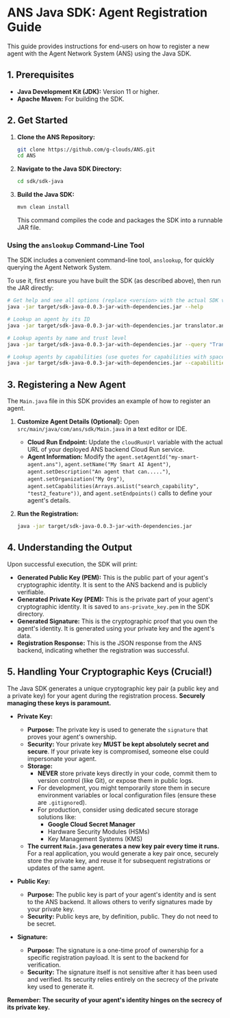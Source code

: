 # ANS Java SDK: Agent Registration Guide

This guide provides instructions for end-users on how to register a new agent with the Agent Network System (ANS) using the Java SDK.

## 1. Prerequisites

* **Java Development Kit (JDK):** Version 11 or higher.
* **Apache Maven:** For building the SDK.

## 2. Get Started

1. **Clone the ANS Repository:**

   ```bash
   git clone https://github.com/g-clouds/ANS.git
   cd ANS
   ```
2. **Navigate to the Java SDK Directory:**

   ```bash
   cd sdk/sdk-java
   ```
3. **Build the Java SDK:**

   ```bash
   mvn clean install
   ```

   This command compiles the code and packages the SDK into a runnable JAR file.

### Using the `anslookup` Command-Line Tool

The SDK includes a convenient command-line tool, `anslookup`, for quickly querying the Agent Network System.

To use it, first ensure you have built the SDK (as described above), then run the JAR directly:

```bash
# Get help and see all options (replace <version> with the actual SDK version, e.g., 0.0.3)
java -jar target/sdk-java-0.0.3-jar-with-dependencies.jar --help

# Lookup an agent by its ID
java -jar target/sdk-java-0.0.3-jar-with-dependencies.jar translator.ans

# Lookup agents by name and trust level
java -jar target/sdk-java-0.0.3-jar-with-dependencies.jar --query "Translator" --trust-level "provisional"

# Lookup agents by capabilities (use quotes for capabilities with spaces)
java -jar target/sdk-java-0.0.3-jar-with-dependencies.jar --capabilities "sales,lead generation"
```

## 3. Registering a New Agent

The `Main.java` file in this SDK provides an example of how to register an agent.

1. **Customize Agent Details (Optional):**
   Open `src/main/java/com/ans/sdk/Main.java` in a text editor or IDE.

   * **Cloud Run Endpoint:** Update the `cloudRunUrl` variable with the actual URL of your deployed ANS backend Cloud Run service.
   * **Agent Information:** Modify the `agent.setAgentId("my-smart-agent.ans")`, `agent.setName("My Smart AI Agent")`, `agent.setDescription("An agent that can.....")`, `agent.setOrganization("My Org")`, `agent.setCapabilities(Arrays.asList("search_capability", "test2_feature"))`, and `agent.setEndpoints()` calls to define your agent's details.
2. **Run the Registration:**

   ```bash
   java -jar target/sdk-java-0.0.3-jar-with-dependencies.jar
   ```

## 4. Understanding the Output

Upon successful execution, the SDK will print:

* **Generated Public Key (PEM):** This is the public part of your agent's cryptographic identity. It is sent to the ANS backend and is publicly verifiable.
* **Generated Private Key (PEM):** This is the private part of your agent's cryptographic identity. It is saved to `ans-private_key.pem` in the SDK directory.
* **Generated Signature:** This is the cryptographic proof that you own the agent's identity. It is generated using your private key and the agent's data.
* **Registration Response:** This is the JSON response from the ANS backend, indicating whether the registration was successful.

## 5. Handling Your Cryptographic Keys (Crucial!)

The Java SDK generates a unique cryptographic key pair (a public key and a private key) for your agent during the registration process. **Securely managing these keys is paramount.**

* **Private Key:**

  * **Purpose:** The private key is used to generate the `signature` that proves your agent's ownership.
  * **Security:** Your private key **MUST be kept absolutely secret and secure**. If your private key is compromised, someone else could impersonate your agent.
  * **Storage:**
    * **NEVER** store private keys directly in your code, commit them to version control (like Git), or expose them in public logs.
    * For development, you might temporarily store them in secure environment variables or local configuration files (ensure these are `.gitignore`d).
    * For production, consider using dedicated secure storage solutions like:
      * **Google Cloud Secret Manager**
      * Hardware Security Modules (HSMs)
      * Key Management Systems (KMS)
  * **The current `Main.java` generates a new key pair every time it runs.** For a real application, you would generate a key pair once, securely store the private key, and reuse it for subsequent registrations or updates of the same agent.
* **Public Key:**

  * **Purpose:** The public key is part of your agent's identity and is sent to the ANS backend. It allows others to verify signatures made by your private key.
  * **Security:** Public keys are, by definition, public. They do not need to be secret.
* **Signature:**

  * **Purpose:** The signature is a one-time proof of ownership for a specific registration payload. It is sent to the backend for verification.
  * **Security:** The signature itself is not sensitive after it has been used and verified. Its security relies entirely on the secrecy of the private key used to generate it.

**Remember: The security of your agent's identity hinges on the secrecy of its private key.**
